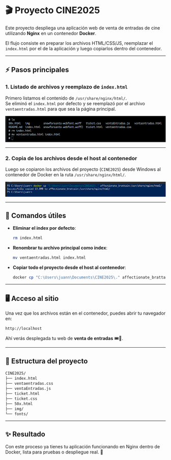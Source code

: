 # 🎬 Proyecto CINE2025

Este proyecto despliega una aplicación web de venta de entradas de cine utilizando **Nginx** en un contenedor **Docker**.  

El flujo consiste en preparar los archivos HTML/CSS/JS, reemplazar el `index.html` por el de la aplicación y luego copiarlos dentro del contenedor.

---

## ⚡ Pasos principales

### 1. Listado de archivos y reemplazo de `index.html`
Primero listamos el contenido de `/usr/share/nginx/html/`.  
Se eliminó el `index.html` por defecto y se reemplazó por el archivo `ventaentradas.html` para que sea la página principal.

![Reemplazo index.html](docs/img/screenshot_2.png)

---

### 2. Copia de los archivos desde el host al contenedor
Luego se copiaron los archivos del proyecto (`CINE2025`) desde Windows al contenedor de Docker en la ruta `/usr/share/nginx/html/`.

![Docker Copy](docs/img/screenshot_1.png)

---

## 🚀 Comandos útiles

- **Eliminar el index por defecto**:
  ```bash
  rm index.html
  ```

- **Renombrar tu archivo principal como index**:
  ```bash
  mv ventaentradas.html index.html
  ```

- **Copiar todo el proyecto desde el host al contenedor**:
  ```powershell
  docker cp "C:\Users\juann\Documents\CINE2025\." affectionate_brattain:/usr/share/nginx/html/
  ```

---

## 🖥️ Acceso al sitio
Una vez que los archivos están en el contenedor, puedes abrir tu navegador en:

```
http://localhost
```

Ahí verás desplegada tu web de **venta de entradas** 🎟️🍿.

---

## 📂 Estructura del proyecto
```
CINE2025/
├── index.html
├── ventaentradas.css
├── ventaEntradas.js
├── ticket.html
├── ticket.css
├── 50x.html
├── img/
└── fonts/
```

---

## ✨ Resultado
Con este proceso ya tienes tu aplicación funcionando en Nginx dentro de Docker, lista para pruebas o despliegue real. 🚀
